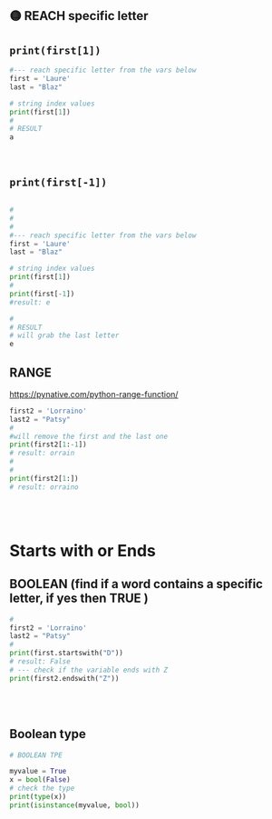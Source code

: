 ## 🟡 REACH specific letter

## `print(first[1])`

```python
#--- reach specific letter from the vars below
first = 'Laure'
last = "Blaz"

# string index values
print(first[1])
#
# RESULT
a
```

<br>

## `print(first[-1])`

```python

#
#
#
#--- reach specific letter from the vars below
first = 'Laure'
last = "Blaz"

# string index values
print(first[1])
#
print(first[-1])
#result: e

#
# RESULT
# will grab the last letter
e

```

## RANGE

https://pynative.com/python-range-function/

```python
first2 = 'Lorraino'
last2 = "Patsy"
#
#will remove the first and the last one
print(first2[1:-1])
# result: orrain
#
#
print(first2[1:])
# result: orraino
```

<br>
<br>

# Starts with or Ends

## BOOLEAN (find if a word contains a specific letter, if yes then TRUE )

```python
#
first2 = 'Lorraino'
last2 = "Patsy"
#
print(first.startswith("D"))
# result: False
# --- check if the variable ends with Z
print(first2.endswith("Z"))
```

<br>
<br>

## Boolean type

```python
# BOOLEAN TPE

myvalue = True
x = bool(False)
# check the type
print(type(x))
print(isinstance(myvalue, bool))
```

